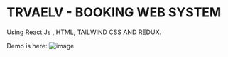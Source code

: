 # TRVAELV - BOOKING WEB SYSTEM

Using React Js , HTML, TAILWIND CSS AND REDUX.

Demo is here:
![image](https://github.com/thakordixit567/TRAVEL-BOOKING/tree/master/src/assets/Demo)


